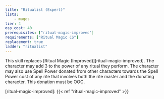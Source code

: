 ```yaml
---
title: "Ritualist (Expert)"
lists:
    - mages
tier: 4
osp_cost: 40
prerequisites: ["ritual-magic-improved"]
requirements: ["Ritual Magic CS"]
replacement: true
ladder: "ritualist"
---
```

This skill replaces [Ritual Magic (Improved)][ritual-magic-improved]. The character may add 3 to the power of any ritual they perform. The character may also use Spell Power donated from other characters towards the Spell Power cost of any rite that involves both the rite master and the donating character. This donation must be OOC.

[ritual-magic-improved]: {{< ref "ritual-magic-improved" >}}